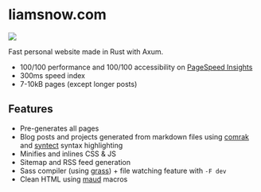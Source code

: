 # liamsnow.com

![](https://liamsnow.com/static/images/liamsnow_com_pagespeed.png)

Fast personal website made in Rust with Axum.

 - 100/100 performance and 100/100 accessibility on [PageSpeed Insights](https://pagespeed.web.dev)
 - 300ms speed index
 - 7-10kB pages (except longer posts)

## Features
 - Pre-generates all pages
 - Blog posts and projects generated from markdown files using [comrak](https://crates.io/crates/comrak) and [syntect](https://crates.io/crates/syntect) syntax highlighting
 - Minifies and inlines CSS & JS
 - Sitemap and RSS feed generation
 - Sass compiler (using [grass](https://crates.io/crates/grass)) + file watching feature with `-F dev`
 - Clean HTML using [maud](https://crates.io/crates/maud) macros
